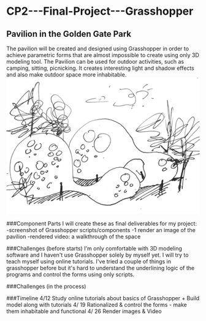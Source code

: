 # CP2---Final-Project---Grasshopper

## Pavilion in the Golden Gate Park  
The pavilion will be created and designed using Grasshopper in order to achieve parametric forms that are almost impossible to create using only 3D modeling tool. The Pavilion can be used for outdoor activities, such as camping, sitting, picnicking. It creates interesting light and shadow effects and also make outdoor space more inhabitable. 
![alt text](https://github.com/Jierulin/CP2---Final-Project---Grasshopper/blob/master/%E5%BE%AE%E4%BF%A1%E5%9B%BE%E7%89%87_20190411170227.jpg?raw=true)

###Component Parts
I will create these as final deliverables for my project:
-screenshot of Grasshopper scripts/components
-1 render an image of the pavilion
-rendered video: a walkthrough of  the space

###Challenges (before starts)
I'm only comfortable with 3D modeling software and I haven't use Grasshopper solely by myself yet. I will try to teach myself using online tutorials. I've tried a couple of things in grasshopper before but it's hard to understand the underlining logic of the programs and control the forms using only scripts.

###Challenges (in the process)


###Timeline
4/12 Study online tutorials about basics of Grasshopper + Build model along with tutorials
4/  19 Rationalized & control the forms - make them inhabitable and functional
4/  26 Render images & Video

